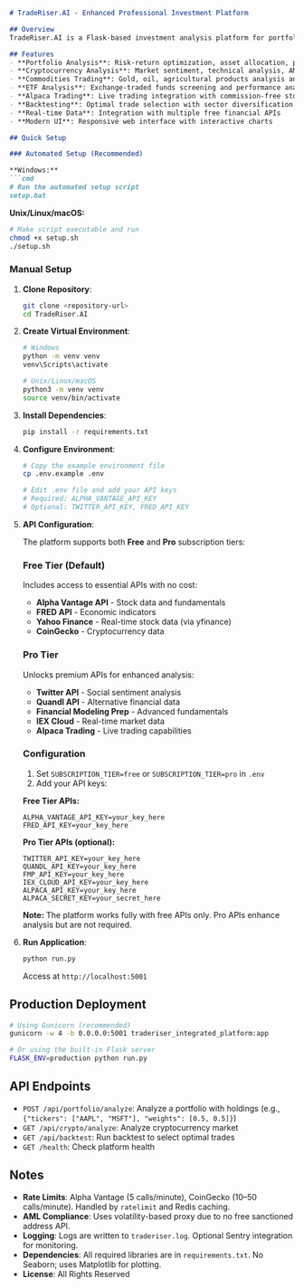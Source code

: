 ```markdown
# TradeRiser.AI - Enhanced Professional Investment Platform

## Overview
TradeRiser.AI is a Flask-based investment analysis platform for portfolio management, cryptocurrency analysis, commodities trading, ETF analysis, and backtesting with Alpaca trading integration, using free APIs (Alpha Vantage, CoinGecko, FRED, pytrends, Twitter).

## Features
- **Portfolio Analysis**: Risk-return optimization, asset allocation, performance attribution
- **Cryptocurrency Analysis**: Market sentiment, technical analysis, AML compliance
- **Commodities Trading**: Gold, oil, agricultural products analysis and trading
- **ETF Analysis**: Exchange-traded funds screening and performance analysis
- **Alpaca Trading**: Live trading integration with commission-free stock trading
- **Backtesting**: Optimal trade selection with sector diversification and volatility constraints
- **Real-time Data**: Integration with multiple free financial APIs
- **Modern UI**: Responsive web interface with interactive charts

## Quick Setup

### Automated Setup (Recommended)

**Windows:**
```cmd
# Run the automated setup script
setup.bat
```

**Unix/Linux/macOS:**
```bash
# Make script executable and run
chmod +x setup.sh
./setup.sh
```

### Manual Setup

1. **Clone Repository**:
   ```bash
   git clone <repository-url>
   cd TradeRiser.AI
   ```

2. **Create Virtual Environment**:
   ```bash
   # Windows
   python -m venv venv
   venv\Scripts\activate
   
   # Unix/Linux/macOS
   python3 -m venv venv
   source venv/bin/activate
   ```

3. **Install Dependencies**:
   ```bash
   pip install -r requirements.txt
   ```

4. **Configure Environment**:
   ```bash
   # Copy the example environment file
   cp .env.example .env
   
   # Edit .env file and add your API keys
   # Required: ALPHA_VANTAGE_API_KEY
   # Optional: TWITTER_API_KEY, FRED_API_KEY
   ```

5. **API Configuration**:

   The platform supports both **Free** and **Pro** subscription tiers:

   ### Free Tier (Default)
   Includes access to essential APIs with no cost:
   - **Alpha Vantage API** - Stock data and fundamentals
   - **FRED API** - Economic indicators
   - **Yahoo Finance** - Real-time stock data (via yfinance)
   - **CoinGecko** - Cryptocurrency data

   ### Pro Tier
   Unlocks premium APIs for enhanced analysis:
   - **Twitter API** - Social sentiment analysis
   - **Quandl API** - Alternative financial data
   - **Financial Modeling Prep** - Advanced fundamentals
   - **IEX Cloud** - Real-time market data
   - **Alpaca Trading** - Live trading capabilities

   ### Configuration
   1. Set `SUBSCRIPTION_TIER=free` or `SUBSCRIPTION_TIER=pro` in `.env`
   2. Add your API keys:

   **Free Tier APIs:**
   ```
   ALPHA_VANTAGE_API_KEY=your_key_here
   FRED_API_KEY=your_key_here
   ```

   **Pro Tier APIs (optional):**
   ```
   TWITTER_API_KEY=your_key_here
   QUANDL_API_KEY=your_key_here
   FMP_API_KEY=your_key_here
   IEX_CLOUD_API_KEY=your_key_here
   ALPACA_API_KEY=your_key_here
   ALPACA_SECRET_KEY=your_secret_here
   ```

   **Note:** The platform works fully with free APIs only. Pro APIs enhance analysis but are not required.

6. **Run Application**:
   ```bash
   python run.py
   ```
   Access at `http://localhost:5001`

## Production Deployment

```bash
# Using Gunicorn (recommended)
gunicorn -w 4 -b 0.0.0.0:5001 traderiser_integrated_platform:app

# Or using the built-in Flask server
FLASK_ENV=production python run.py
```

## API Endpoints
- `POST /api/portfolio/analyze`: Analyze a portfolio with holdings (e.g., `{"tickers": ["AAPL", "MSFT"], "weights": [0.5, 0.5]}`)
- `GET /api/crypto/analyze`: Analyze cryptocurrency market
- `GET /api/backtest`: Run backtest to select optimal trades
- `GET /health`: Check platform health

## Notes
- **Rate Limits**: Alpha Vantage (5 calls/minute), CoinGecko (10–50 calls/minute). Handled by `ratelimit` and Redis caching.
- **AML Compliance**: Uses volatility-based proxy due to no free sanctioned address API.
- **Logging**: Logs are written to `traderiser.log`. Optional Sentry integration for monitoring.
- **Dependencies**: All required libraries are in `requirements.txt`. No Seaborn; uses Matplotlib for plotting.
- **License**: All Rights Reserved
```